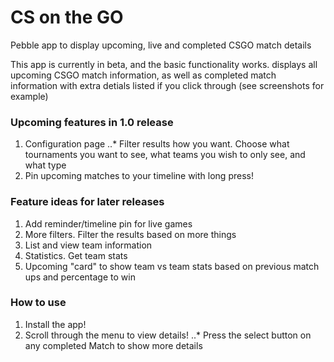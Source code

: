 # CS on the GO

Pebble app to display upcoming, live and completed CSGO match details

This app is currently in beta, and the basic functionality works. displays all upcoming CSGO match information,
as well as completed match information with extra detials listed if you click through (see screenshots for example)

### Upcoming features in 1.0 release
1. Configuration page
..* Filter results how you want. Choose what tournaments you want to see, what teams you wish to only see, and what type
2. Pin upcoming matches to your timeline with long press!

### Feature ideas for later releases
1. Add reminder/timeline pin for live games
2. More filters. Filter the results based on more things
4. List and view team information
3. Statistics. Get team stats
4. Upcoming "card" to show team vs team stats based on previous match ups and percentage to win

### How to use
1. Install the app!
2. Scroll through the menu to view details!
..* Press the select button on any completed Match to show more details

